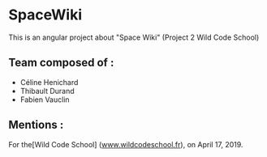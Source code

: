 # SpaceWiki
This is an angular project about "Space Wiki" (Project 2 Wild Code School)
## Team composed of :
* Céline Henichard
* Thibault Durand
* Fabien Vauclin 
## Mentions :
For the[Wild Code School] (www.wildcodeschool.fr), on April 17, 2019.

